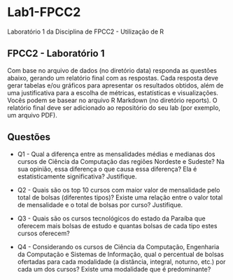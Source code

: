 # Lab1-FPCC2
Laboratório 1 da Disciplina de FPCC2 - Utilização de R

## FPCC2 - Laboratório 1

Com base no arquivo de dados (no diretório data) responda as questões abaixo, gerando um relatório final com as respostas. Cada resposta deve gerar tabelas e/ou gráficos para apresentar os resultados obtidos, além de uma justificativa para a escolha de métricas, estatísticas e visualizações. Vocês podem se basear no arquivo R Markdown (no diretório reports). O relatório final deve ser adicionado ao repositório do seu lab (por exemplo, um arquivo PDF).

## Questões

* Q1 - Qual a diferença entre as mensalidades médias e medianas dos cursos de Ciência da Computação das regiões Nordeste e Sudeste? Na sua opinião, essa diferença o que causa essa diferença? Ela é estatisticamente significativa? Justifique.

* Q2 - Quais são os top 10 cursos com maior valor de mensalidade pelo total de bolsas (diferentes tipos)? Existe uma relação entre o valor total de mensalidade e o total de bolsas por curso? Justifique.  

* Q3 - Quais são os cursos tecnológicos do estado da Paraíba que oferecem mais bolsas de estudo e quantas bolsas de cada tipo estes cursos oferecem?

* Q4 - Considerando os cursos de Ciência da Computação, Engenharia da Computação e Sistemas de Informação, qual o percentual de bolsas ofertadas para cada modalidade (a distância, integral, noturno, etc.) por cada um dos cursos? Existe uma modalidade que é predominante?
